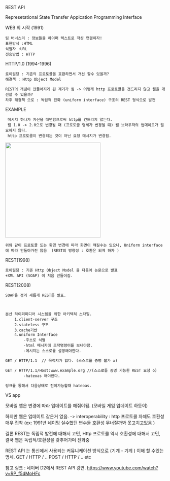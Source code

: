 REST API

  Represetational
  State
  Transfer
  Applcation
  Programming
  Interface


WEB 의 시작 (1991)

    팀 버너스리 : 정보들을 하이퍼 텍스트로 작성 연결하자!
    표현방식 :HTML
    식별자 :URL
    전송방법 : HTTP

HTTP/1.0 (1994-1996)

    로이필딩 : 기존의 프로토콜을 호환하면서 개선 할수 있을까?
    해결책 : Http Object Model
    
    REST의 개념이 만들어지게 된 계기가 됨 -> 어떻게 http 프로토콜을 건드리지 않고 웹을 개선할 수 있을까?
    차후 해결책 으로 : 독립적 진화 (uniform interface) 구조의 REST 형식으로 발전
    
EXAMPLE   
   
     메시지 하나가 자신을 대변함으로써 http를 건드리지 않는다.
     웹 1.0 -> 2.0으로 변경될 때 (프로토콜 명세가 변경될 떄) 웹 브라우저의 업데이트가 필요하지 않다.
     http 프로토콜이 변경되는 것이 아닌 요청 메시지가 변경됨.
     
 <div>
  <img width="300" src = "https://user-images.githubusercontent.com/28384064/56638352-dd9b6b80-66a8-11e9-8d6b-5b1a6ad60590.png">
 </div>
 
    위와 같이 프로토콜 또는 환경 변경에 따라 화면이 꺠질수는 있으나, Uniform interface에 따라 안돌아가진 않음  (REST의 방향성 : 호환은 되게 하자 )
    
   
    
REST(1998)

    로이필딩 : 기존 Http Object Model 을 다듬어 논문으로 발표
    +XML API (SOAP) 이 처음 만들어짐.
    
REST(2008)

    SOAP을 정리 새롭게 REST를 발표.
    
    
    
    분산 하이퍼미디어 시스템을 위한 아키텍쳐 스타일.
        1.client-server 구조
        2.stateless 구조
        3.cache기반
        4.uniform Interface
            -주소로 식별
            -html 메시지에 조작명령어를 보내야함.
            -메시지는 스스로를 설명해야한다. 

    GET / HTTP/1.1  // 목적지가 없다. (스스로를 증명 불가 x)

    GET / HTTP/1.1/Host:www.example.org //(스스로를 증명 가능한 REST 요청 o)
            -hateoas 해야한다.
    
    링크를 통해서 다음상태로 전이가능할때 hateoas.
    
    
    
VS app
 
  모바일 앱은 변경에 따라 업데이트를 해줘야됨. (모바일 게임 업데이트 하듯이)
  
  하지만 웹은 업데이트 같은거 없음. -> interoperability : http 프로토콜 자체도 호환성 매우 집착
  (ex: 1991년 네이밍 실수했던 변수들 호환성 무너질까봐 못고치고있음 )
 
결론
  REST는 독립적 발전에 대해서 고민, 
  Http 프로토콜 역시 호환성에 대해서 고민, 
  결국 웹은 독립적/호환성을 갖추어가며 진화중
  
  REST API 는 통신에서 사용되는 커뮤니케이션 방식으로 (기계 - 기계 ) 이해 할 수있는 명세.
  GET / HTTP / ..
  POST / HTTP / .. etc
    

          
            


참고 링크 : 네이버 D2에서 REST API 강연.
https://www.youtube.com/watch?v=RP_f5dMoHFc
